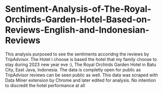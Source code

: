 # Sentiment-Analysis-of-The-Royal-Orchirds-Garden-Hotel-Based-on-Reviews-English-and-Indonesian-Reviews
This analysis purposed to see the sentiments accoridng the reviews by TripAdvisor. The Hotel i choose is based the hotel that my family choose to stay during 2023 new year eve :), The Royal Orchirds Garden Hotel in Batu City, East Java, Indonesia. The data is completly open for public as TripAdvisor reviews can be seen public as well. This data was scraped with Data Miner extension by Chrome and later edited for analysis. No intention to discredit the hotel performance at all
